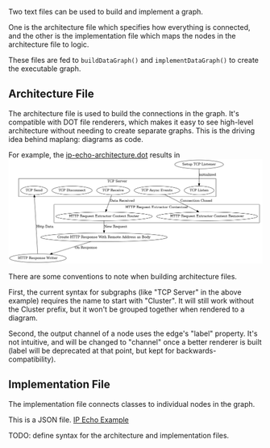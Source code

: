 Two text files can be used to build and implement a graph.

One is the architecture file which specifies how everything is connected,
and the other is the implementation file which maps the nodes in the
architecture file to logic.

These files are fed to `buildDataGraph()` and `implementDataGraph()` to
create the executable graph.

## Architecture File

The architecture file is used to build the connections in the graph. It's
compatible with DOT file renderers, which makes it easy to see high-level
architecture without needing to create separate graphs. This is the driving
idea behind maplang: diagrams as code.

For example, the
[ip-echo-architecture.dot](../ip-echo-demo/ip-echo-architecture.dot) results
in ![IP Echo Architecture Diagram](ip-echo-architecture.png)

There are some conventions to note when building architecture files.

First, the current syntax for subgraphs (like "TCP Server" in the above
example) requires the name to start with "Cluster". It will still work
without the Cluster prefix, but it won't be grouped together when rendered
to a diagram.

Second, the output channel of a node uses the edge's "label" property. It's
not intuitive, and will be changed to "channel" once a better renderer is
built (label will be deprecated at that point, but kept for
backwards-compatibility).

## Implementation File

The implementation file connects classes to individual nodes in the graph.

This is a JSON file.
[IP Echo Example](../ip-echo-demo/ip-echo-implementation.json)

TODO: define syntax for the architecture and implementation files.
